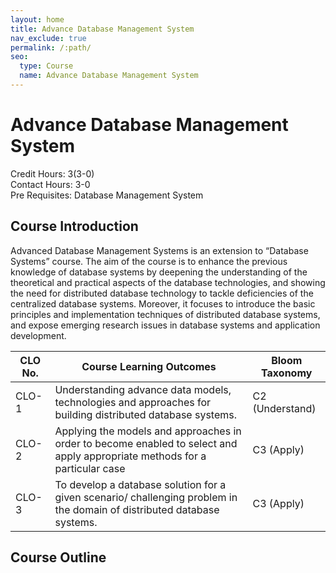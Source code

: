 ```yaml
---
layout: home
title: Advance Database Management System
nav_exclude: true
permalink: /:path/
seo:
  type: Course
  name: Advance Database Management System
---
```


# Advance Database Management System
Credit Hours: 3(3-0)  
Contact Hours: 3-0  
Pre Requisites: Database Management System  
## Course Introduction
Advanced Database Management Systems is an extension to “Database Systems” course. The aim of the course is to enhance the previous knowledge of database systems by
deepening the understanding of the theoretical and practical aspects of the database technologies, and showing the need for distributed database technology to tackle deficiencies of the centralized database systems. Moreover, it focuses to introduce the basic principles and implementation techniques of distributed database systems, and expose emerging research issues in database systems and application development.

| CLO No. | Course Learning Outcomes                                                                                                    | Bloom Taxonomy |
|---------|-----------------------------------------------------------------------------------------------------------------------------|----------------|
CLO-1   | Understanding advance data models, technologies and approaches for building distributed database systems.                   | C2 (Understand)
CLO-2   | Applying the models and approaches in order to become enabled to select and apply appropriate methods for a particular case | C3 (Apply)
CLO-3   | To develop a database solution for a given scenario/ challenging problem in the domain of distributed database systems.     | C3 (Apply)

## Course Outline
